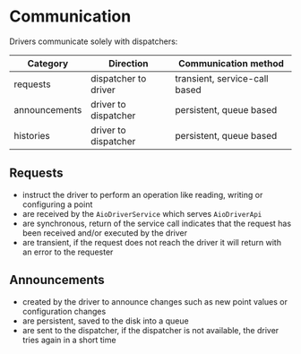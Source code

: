 # Communication

Drivers communicate solely with dispatchers:

| Category      | Direction            | Communication method          |
|---------------|----------------------|-------------------------------|
| requests      | dispatcher to driver | transient, service-call based |
| announcements | driver to dispatcher | persistent, queue based       |
| histories     | driver to dispatcher | persistent, queue based       |

## Requests

- instruct the driver to perform an operation like reading, writing or configuring a point
- are received by the `AioDriverService` which serves `AioDriverApi`
- are synchronous, return of the service call indicates that the request has been received and/or executed by the driver
- are transient, if the request does not reach the driver it will return with an error to the requester

## Announcements

- created by the driver to announce changes such as new point values or configuration changes
- are persistent, saved to the disk into a queue
- are sent to the dispatcher, if the dispatcher is not available, the driver tries again in a short time

